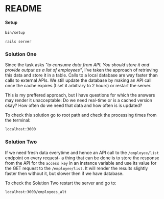 # README

#### Setup

```bash
bin/setup
```
```bash
rails server
```
### Solution One
Since the task asks *"to consume data from API. You should store it and provide output as a list of employees"*, I've taken the approach of retrieving this data and store it in a table. Calls to a local database are way faster than calls to external APIs. We still update the database by making an API call once the cache expires (I set it arbitrary to 2 hours) or restart the server.

This is my preffered approach, but I have questions for which the answers may render it unacceptable: Do we need real-time or is a cached version okay? How often do we need that data and how often is is updated?

To check this solution go to root path and check the processing times from the terminal:
```bash
localhost:3000
```

### Solution Two
If we need fresh data everytime and hence an API call to the ```/employee/list``` endpoint on every request- a thing that can be done is to store the response from the API for the ```access key``` in an instance variable and use its value for the GET request to the ```/employee/list```. It will render the results slightly faster then without it, but slower then if we have database.


To check the Solution Two restart the server and go to:
```bash
localhost:3000/employees_alt
```
